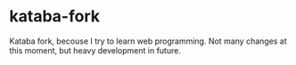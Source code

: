 kataba-fork
===========
 Kataba fork, becouse I try to learn web programming. Not many changes at this moment, but heavy development in future.
